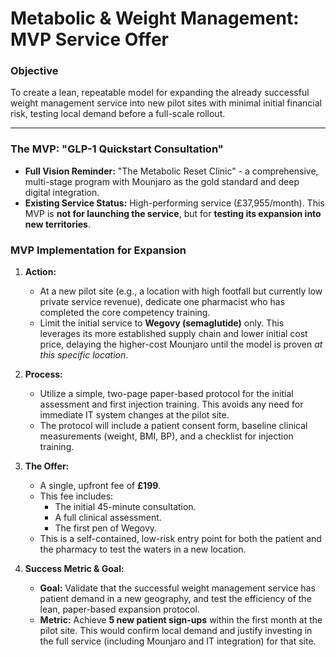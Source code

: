# Metabolic & Weight Management: MVP Service Offer

### **Objective**
To create a lean, repeatable model for expanding the already successful weight management service into new pilot sites with minimal initial financial risk, testing local demand before a full-scale rollout.

---

### **The MVP: "GLP-1 Quickstart Consultation"**

*   **Full Vision Reminder:** "The Metabolic Reset Clinic" - a comprehensive, multi-stage program with Mounjaro as the gold standard and deep digital integration.
*   **Existing Service Status:** High-performing service (£37,955/month). This MVP is **not for launching the service**, but for **testing its expansion into new territories**.

### **MVP Implementation for Expansion**

1.  **Action:**
    *   At a new pilot site (e.g., a location with high footfall but currently low private service revenue), dedicate one pharmacist who has completed the core competency training.
    *   Limit the initial service to **Wegovy (semaglutide)** only. This leverages its more established supply chain and lower initial cost price, delaying the higher-cost Mounjaro until the model is proven *at this specific location*.

2.  **Process:**
    *   Utilize a simple, two-page paper-based protocol for the initial assessment and first injection training. This avoids any need for immediate IT system changes at the pilot site.
    *   The protocol will include a patient consent form, baseline clinical measurements (weight, BMI, BP), and a checklist for injection training.

3.  **The Offer:**
    *   A single, upfront fee of **£199**.
    *   This fee includes:
        *   The initial 45-minute consultation.
        *   A full clinical assessment.
        *   The first pen of Wegovy.
    *   This is a self-contained, low-risk entry point for both the patient and the pharmacy to test the waters in a new location.

4.  **Success Metric & Goal:**
    *   **Goal:** Validate that the successful weight management service has patient demand in a new geography, and test the efficiency of the lean, paper-based expansion protocol.
    *   **Metric:** Achieve **5 new patient sign-ups** within the first month at the pilot site. This would confirm local demand and justify investing in the full service (including Mounjaro and IT integration) for that site. 